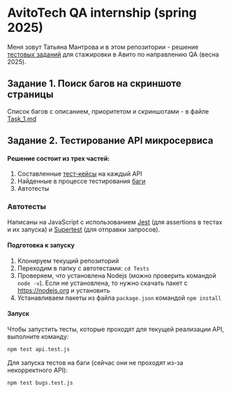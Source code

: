 # AvitoTech QA internship (spring 2025)

Меня зовут Татьяна Мантрова и в этом репозитории - решение [тестовых заданий](https://github.com/avito-tech/tech-internship/blob/main/Tech%20Internships/QA/QA-trainee-assignment-spring-2025/QA-trainee-assignment-spring-2025.md) для стажировки в Авито по направлению QA (весна 2025).

## Задание 1. Поиск багов на скриншоте страницы

Список багов с описанием, приоритетом и скриншотами - в файле [Task_1.md](Task_1.md)

## Задание 2. Тестирование API микросервиса

#### Решение состоит из трех частей:

1. Составленные [тест-кейсы](TESTCASES.md) на каждый API
2. Найденные в процессе тестирования [баги](BUGS.md)
3. Автотесты

### Автотесты

Написаны на JavaScript с использованием [Jest](https://jestjs.io/) (для assertions в тестах и их запуска) и [Supertest](https://github.com/ladjs/supertest) (для отправки запросов).

#### Подготовка к запуску

1. Клонируем текущий репозиторий
2. Переходим в папку с автотестами: `cd Tests`
3. Проверяем, что установлена Nodejs (можно проверить командой `node -v`). Если не установлена, то нужно скачать пакет с https://nodejs.org и установить
4. Устанавливаем пакеты из файла `package.json` командой `npm install`

#### Запуск

Чтобы запустить тесты, которые проходят для текущей реализации API, выполните команду: 
```bash
npm test api.test.js
```


Для запуска тестов на баги (сейчас они не проходят из-за некорректного API): 
```bash
npm test bugs.test.js
```
